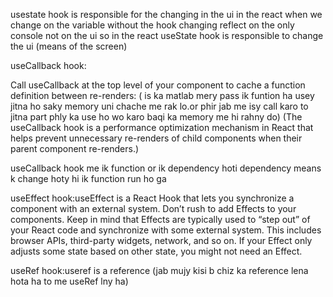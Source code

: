 usestate hook is responsible for the changing in the ui in the react 
when we change on the variable without the hook changing reflect on the
only console not on the ui so in the react useState hook is responsible 
to change the ui (means of the screen)

useCallback hook:

Call useCallback at the top level of your component to cache a function definition between re-renders:
( is ka matlab mery pass ik funtion ha usey jitna ho saky memory uni chache me rak lo.or phir jab me isy call karo to jitna part phly ka use ho wo karo baqi ka memory me hi rahny do)
(The useCallback hook is a performance optimization mechanism in React that helps prevent unnecessary re-renders of child components when their parent component re-renders.)

useCallback hook me ik function or ik dependency hoti
dependency means  k change hoty hi ik function run ho ga 

useEffect hook:useEffect is a React Hook that lets you synchronize a component with an external system.
Don’t rush to add Effects to your components. Keep in mind that Effects are typically used to “step out” of your React code and synchronize with some external system. This includes browser APIs, third-party widgets, network, and so on. If your Effect only adjusts some state based on other state, you might not need an Effect.


useRef hook:useref is a reference (jab mujy kisi b chiz ka reference lena hota ha to me useRef lny ha)



